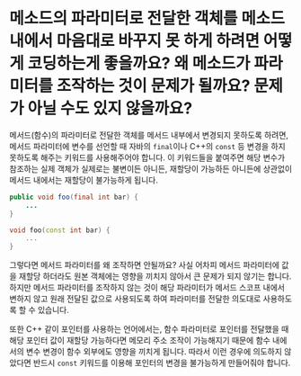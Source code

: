 # 메소드의 파라미터로 전달한 객체를 메소드 내에서 마음대로 바꾸지 못 하게 하려면 어떻게 코딩하는게 좋을까요? 왜 메소드가 파라미터를 조작하는 것이 문제가 될까요? 문제가 아닐 수도 있지 않을까요?

메서드(함수)의 파라미터로 전달한 객체를 메서드 내부에서 변경되지 못하도록 하려면, 메서드 파라미터에 변수를 선언할 때 자바의 `final`이나 C++의 `const` 등 변경을 하지 못하도록 해주는 키워드를 사용해주어야 합니다. 이 키워드들을 붙여주면 해당 변수가 참조하는 실제 객체가 실제로는 불변이든 아니든, 재할당이 가능하든 아니든에 상관없이 메서드 내에서는 재할당이 불가능하게 됩니다.
```java
public void foo(final int bar) {
    ...
}
```
```c++
void foo(const int bar) {
    ...
}
```
그렇다면 메서드 파라미터를 왜 조작하면 안될까요? 사실 어차피 메서드 파라미터에 값을 재할당 하더라도 원본 객체에는 영향을 끼치지 않아서 큰 문제가 되지 않기는 합니다. 하지만 메서드 파라미터를 조작하지 않는 것이 해당 파라미터가 메서드 스코프 내에서 변하지 않고 원래 전달된 값으로 사용되도록 하여 파라미터를 전달한 의도대로 사용하도록 할 수 있습니다.

또한 C++ 같이 포인터를 사용하는 언어에서는, 함수 파라미터로 포인터를 전달했을 때 해당 포인터 값이 재할당 가능하다면 메모리 주소 조작이 가능해지기 때문에 함수 내에서의 변수 변경이 함수 외부에도 영향을 끼치게 됩니다. 따라서 이런 경우에 의도하지 않았다면 반드시 `const` 키워드를 이용해 포인터의 변경을 불가능하게 만들어줘야 합니다.
